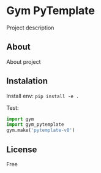 # Gym PyTemplate

Project description

## About
About project

## Instalation
Install env:
```pip install -e .```

Test:
```python
import gym
import gym_pytemplate
gym.make('pytemplate-v0')
```

## License
Free

